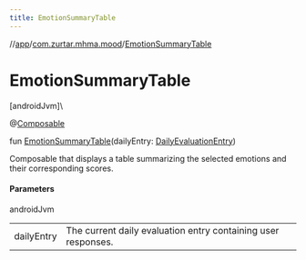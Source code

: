 ```yaml
---
title: EmotionSummaryTable
---
```

//[app](../../index.html)/[com.zurtar.mhma.mood](index.html)/[EmotionSummaryTable](-emotion-summary-table.html)



# EmotionSummaryTable



[androidJvm]\




@[Composable](https://developer.android.com/reference/kotlin/androidx/compose/runtime/Composable.html)



fun [EmotionSummaryTable](-emotion-summary-table.html)(dailyEntry: [DailyEvaluationEntry](../com.zurtar.mhma.data/-daily-evaluation-entry/index.html))



Composable that displays a table summarizing the selected emotions and their corresponding scores.



#### Parameters


androidJvm

| | |
|---|---|
| dailyEntry | The current daily evaluation entry containing user responses. |



